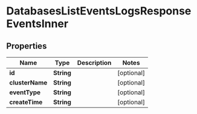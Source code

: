 

# DatabasesListEventsLogsResponseEventsInner


## Properties

| Name | Type | Description | Notes |
|------------ | ------------- | ------------- | -------------|
|**id** | **String** |  |  [optional] |
|**clusterName** | **String** |  |  [optional] |
|**eventType** | **String** |  |  [optional] |
|**createTime** | **String** |  |  [optional] |



